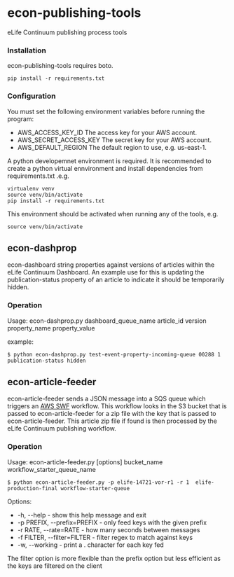 # econ-publishing-tools

eLife Continuum publishing process tools

### Installation

econ-publishing-tools requires boto. 

    pip install -r requirements.txt 

### Configuration

You must set the following environment variables before running the program:

* AWS_ACCESS_KEY_ID The access key for your AWS account.
* AWS_SECRET_ACCESS_KEY The secret key for your AWS account.
* AWS_DEFAULT_REGION The default region to use, e.g. us-east-1.

A python developemnet environment is required. It is recommended to create a python virtual ennvironment and 
install dependencies from requirements.txt .e.g.
 
    virtualenv venv
    source venv/bin/activate
    pip install -r requirements.txt
    
This environment should be activated when running any of the tools, e.g.

    source venv/bin/activate

## econ-dashprop

econ-dashboard string properties against versions of articles within the eLife Continuum Dashboard.
An example use for this is updating the publication-status property of an article to indicate it should be temporarily hidden.

### Operation

Usage:
    econ-dashprop.py dashboard_queue_name article_id version property_name property_value 

example:

    $ python econ-dashprop.py test-event-property-incoming-queue 00288 1 publication-status hidden

## econ-article-feeder

econ-article-feeder sends a JSON message into a SQS queue which triggers an [AWS SWF](https://aws.amazon.com/swf/) workflow. This workflow looks in the S3 bucket that is passed to econ-article-feeder for a zip file with the key that is passed to econ-article-feeder. This article zip file if found is then processed by the eLife Continuum publishing workflow.

### Operation

Usage:
    econ-article-feeder.py [options] bucket_name workflow_starter_queue_name

    $ python econ-article-feeder.py -p elife-14721-vor-r1 -r 1  elife-production-final workflow-starter-queue 
    
Options:

*  -h, --help  - show this help message and exit
*  -p PREFIX, --prefix=PREFIX   - only feed keys with the given prefix
*  -r RATE, --rate=RATE  - how many seconds between messages
*  -f FILTER, --filter=FILTER  - filter regex to match against keys
*  -w, --working - print a . character for each key fed

The filter option is more flexible than the prefix option but less efficient as the keys are filtered on the client
